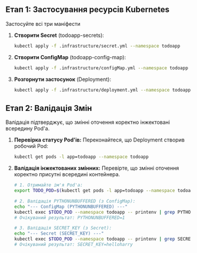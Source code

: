 ## Етап 1: Застосування ресурсів Kubernetes

Застосуйте всі три маніфести

1.  **Створити Secret** (todoapp-secrets):
    ```bash
    kubectl apply -f .infrastructure/secret.yml --namespace todoapp
    ```

2.  **Створити ConfigMap** (todoapp-config-map):
    ```bash
    kubectl apply -f .infrastructure/configMap.yml --namespace todoapp
    ```

3.  **Розгорнути застосунок** (Deployment):
    ```bash
    kubectl apply -f .infrastructure/deployment.yml --namespace todoapp
    ```

## Етап 2: Валідація Змін

Валідація підтверджує, що змінні оточення коректно інжектовані всередину Pod'а.

1.  **Перевірка статусу Pod'ів:**
    Переконайтеся, що Deployment створив робочий Pod:
    ```bash
    kubectl get pods -l app=todoapp --namespace todoapp
    ```

2.  **Валідація інжектованих змінних:**
    Перевірте, що змінні оточення коректно присутні всередині контейнера.

    ```bash
    # 1. Отримайте ім'я Pod'а:
    export TODO_POD=$(kubectl get pods -l app=todoapp --namespace todoapp -o jsonpath='{.items[0].metadata.name}')

    # 2. Валідація PYTHONUNBUFFERED (з ConfigMap):
    echo "--- ConfigMap (PYTHONUNBUFFERED) ---"
    kubectl exec $TODO_POD --namespace todoapp -- printenv | grep PYTHONUNBUFFERED
    # Очікуваний результат: PYTHONUNBUFFERED=1

    # 3. Валідація SECRET_KEY (з Secret):
    echo "--- Secret (SECRET_KEY) ---"
    kubectl exec $TODO_POD --namespace todoapp -- printenv | grep SECRET_KEY
    # Очікуваний результат: SECRET_KEY=helloharry
    ```